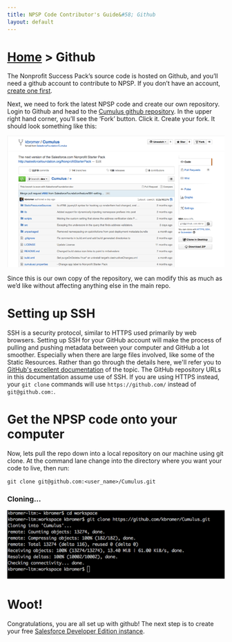 ```yaml
---
title: NPSP Code Contributor's Guide&#58; Github
layout: default
---
```

# [Home](http://developer.salesforcefoundation.org/Cumulus/Contributor/) > Github
The Nonprofit Success Pack’s source code is hosted on Github, and you’ll need a github account to contribute to NPSP. If you don’t have an account, [create one first](https://github.com/join).

Next, we need to fork the latest NPSP code and create our own repository.  Login to Github and head to the [Cumulus github repository](https://github.com/SalesforceFoundation/Cumulus). In the upper right hand corner, you’ll see the ‘Fork’ button.  Click it.   Create your fork.  It should look something like this:

![Forking the Cumulus Repository](img/npsp-fork-example.png)

Since this is our own copy of the repository, we can modify this as much as we’d like without affecting anything else in the main repo.

# Setting up SSH 

SSH is a security protocol, similar to HTTPS used primarily by web browsers. Setting up SSH for your GitHub account will make the process of pulling and pushing metadata between your computer and GitHub a lot smoother. Especially when there are large files involved, like some of the Static Resources. Rather than go through the details here, we'll refer you to [GitHub's excellent documentation](https://help.github.com/articles/connecting-to-github-with-ssh/) of the topic. The GitHub repository URLs in this documentation assume use of SSH. If you are using HTTPS instead, your ```git clone``` commands will use ```https://github.com/``` instead of ```git@github.com:```.  

# Get the NPSP code onto your computer

Now, lets pull the repo down into a local repository on our machine using git clone.  At the command lane change into the directory where you want your code to live, then run:

~~~
git clone git@github.com:<user_name>/Cumulus.git
~~~

### Cloning…

![using git clone](img/git-clone-example.png)

# Woot!

Congratulations, you are all set up with github! The next step is to create your free [Salesforce Developer Edition instance](Developer-Edition-Salesforce-Instance.html).
